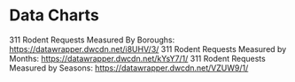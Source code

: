 # Data Charts
311 Rodent Requests Measured By Boroughs: 
https://datawrapper.dwcdn.net/i8UHV/3/
311 Rodent Requests Measured by Months:
https://datawrapper.dwcdn.net/kYsY7/1/
311 Rodent Requests Measured by Seasons:
https://datawrapper.dwcdn.net/VZUW9/1/
